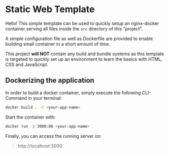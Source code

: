 # Static Web Template

Hello! This simple template can be used to quickly setup an nginx-docker container serving all files inside the `src` directory of this "project".

A simple configuration file as well as Dockerfile are provided to enable building small container in a short amount of time.

This project **will NOT** contain any build and bundle systems as this template is targeted to quickly set up an environment to learn the basics with HTML, CSS and JavaScript.

## Dockerizing the application

In order to build a docker container, simply execute the following CLI-Command in your terminal:

```bash
docker build . -t <your-app-name>
```

Start the container with:

```bash
docker run -p 3000:80 <your-app-name>
```

Finally, you can access the running server on:

> http://localhost:3000


